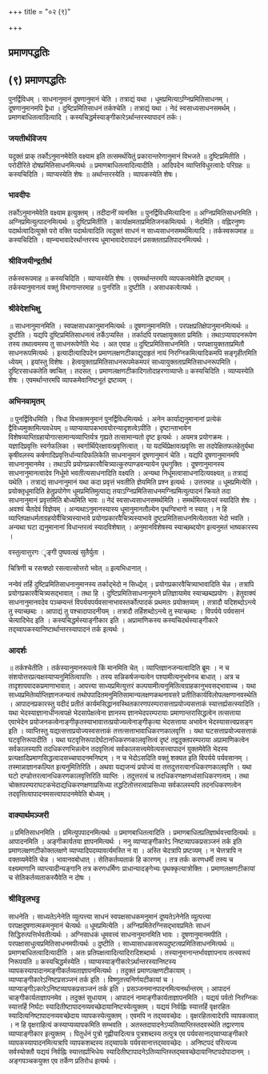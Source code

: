 +++
title = "०२ (९)"

+++


## प्रमाणपद्धतिः

## (९) प्रमाणपद्धतिः

पुनर्द्विविधम् । साधनानुमानं दूषणानुमानं चेति । तत्राद्यं यथा । धूमप्रमित्याऽग्निप्रमितिसाधनम् । दूषणानुमानमपि द्वेधा । दुष्टिप्रमितिसाधनं तर्कश्चेति । तत्राद्यं यथा । नेदं स्वसाध्यसाधनसमर्थम् । प्रमाणबाधितत्वादित्यादि । कस्यचिद्धर्मस्याङ्गीकारेऽर्थान्तरस्यापादनं तर्कः।

### **जयतीर्थविजय**

यदुक्तं प्राक् तर्कोऽनुमानमेवेति वक्ष्याम इति तत्समर्थयितुं प्रकारान्तरेणानुमानं विभजते ॥ दुष्टिप्रमितीति । परोदीरिते दोषप्रमितिसाधनमित्यर्थः ॥ प्रमाणबाधितत्वादित्यादीति । आदिपदेन व्याप्तिविधुरत्वादेः परिग्रहः ॥ कस्यचिदिति । व्याप्यस्येति शेषः ॥ अर्थान्तरस्येति । व्यापकस्येति शेषः।

### **भावदीपः**

तर्कोऽनुमानमेवेति वक्ष्याम इत्युक्तम् । तदीदानीं व्यनक्ति ॥ पुनर्द्विविधमित्यादिना ॥ अग्निप्रमितिसाधनमिति । अग्निप्रमित्युत्पादनमित्यर्थः ॥ दुष्टिप्रमितीति । कार्याक्षमताप्रमितिजनकमित्यर्थः । नेदमिति । वह्निरनुष्णः पदार्थत्वादित्युक्ते परो वक्ति पदार्थत्वादिति त्वदुक्तं साधनं न साध्यसाधनसमर्थमित्यादि । तर्कस्वरूपमाह ॥ कस्यचिदिति । वह्न्यभावादेरर्थान्तरस्य धूमाभावादेरापादनं प्रसक्तताप्रतिपादनमित्यर्थः ।

### **श्रीविजयीन्द्रतीर्थ**

तर्कस्वरूपमाह ॥ कस्यचिदिति । व्याप्यस्येति शेषः । एवमर्थान्तरमपि व्यापकत्वमेवेति द्रष्टव्यम् । तर्कस्यानुमानत्वं वक्तुं विभागान्तरमाह ॥ पुनरिति ॥ दुष्टीति । असाधकत्वेत्यर्थः ।

### **श्रीवेदेशभिक्षु**

॥ साधनानुमानमिति । स्वपक्षसाधकानुमानमित्यर्थः ॥ दूषणानुमानमिति । परपक्षप्रतिक्षेपानुमानमित्यर्थः ॥ दुष्टीति । यद्यपि दुष्टिप्रमितिसाधनत्वं तर्केऽप्यस्ति । तर्कादपि परपक्षायुक्तता प्रमितिः । तथाऽप्यापादनरूपेण तस्य तथात्वमस्य तु साधनरूपेणेति भेदः । अत एवाह ॥ दुष्टिप्रमितिसाधनमिति । परपक्षायुक्तताप्रमितौ साधनरूपमित्यर्थः । इत्यादीत्यादिपदेन प्रमाणलक्षणटीकाद्युदाहृतं नायं निरग्निकमित्यादिकमपि सङ्गृहीतमिति ध्येयम् । इयांस्तु विशेषः । हेत्वयुक्ताप्रमितिसाधनरूपमेकमपरं साध्यायुक्तताप्रमितिसाधनरूपमिति । दुष्टिरसाधकतेति क्वचित् । तदसत् । प्रमाणलक्षणटीकादिगतोदाहरणाव्याप्तेः॥ कस्यचिदिति । व्याप्यस्येति शेषः । एवमर्थान्तरमपि व्यापकमेवानिष्टभूतं द्रष्टव्यम् ।

### **अभिनवामृतम्**

॥ पुनर्द्विविधमिति । त्रिधा विभक्तमनुमानं पुनर्द्विविधमित्यर्थः । अनेन कार्याद्यनुमानानां प्रत्येकं द्वैविध्यमुक्तमित्यवधेयम् ॥ व्याप्यव्यापकभावयोरन्यादृशत्वेऽपीति । दृष्टान्ताभावेन विशेषव्याप्तिग्रहायोगात्सामान्यव्याप्तिर्यत्र गृह्यते तत्सामान्यतो दृष्ट इत्यर्थः । अयमत्र प्रयोगक्रमः । यज्ञादिप्रवृत्तिः स्वर्गफलिका । स्वर्गार्थिपे्रक्षावत्प्रवृत्तित्वात् । या यदर्थिप्रेक्षावत्प्रवृत्तिः सा तदपेक्षितफलहेतुर्यथा कृषीवलस्य कर्षणादिप्रवृत्तिर्धान्यादिफलिकेति साधनानुमानं दूषणानुमानं चेति । यद्यपि दूषणानुमानमपि साधनानुमानमेव । तथाऽपि प्रयोगप्रकारवैचित्र्यात्कुरुपाण्डवन्यायेन पृथगुक्तिः । दूषणानुमानस्य साधनानुमानत्वादेव निर्धूमो भवतीत्यसाधनादिति वक्ष्यति । अन्यथा निर्धूमत्वासाधनादित्यवक्ष्यत् ॥ तत्राद्यं यथेति । तत्राद्यं साधनानुमानं यथा कदा प्रवृत्तं भवतीति ज्ञेयमिति प्रश्न इत्यर्थः । उत्तरमाह ॥ धूमप्रमित्येति । प्रयोक्तृधूमादिति हेतुप्रयोगेण धूमप्रमितिमुत्पाद्य तयाऽग्निप्रमितिसाधनमग्निप्रमित्युत्पादनं क्रियते तदा साधनानुमानं प्रवृत्तमिति बोध्यमिति भावः ॥ नेदं स्वसाध्यसाधनसमर्थमिति । समर्थमित्यतःपरं स्यादिति शेषः । अवश्यं चैतदेवं विज्ञेयम् । अन्यथाऽनुमानस्यास्य धूमानुमानतौल्येन पृथग्विभागो न स्यात् । न हि व्याप्तिपक्षधर्मताग्रहयोर्वैचित्र्यस्याभावे प्रयोगप्रकारवैचित्र्यस्याभावे दुष्टप्रमितिसाधनमित्येतावता भेदो भवति । अन्यथा घटा द्यनुमानानां विधान्तरत्वं स्यादविशेषात् । अनुमानविशेषस्य स्याच्छब्दयोग इत्यनुमतं भाष्यकारस्य ।

वस्तुत्वात्तुरगः ृङ्गी पुष्पवत्खं सुतैर्युता ।

चित्रिणी च रसःषष्ठो रसत्वात्सोत्तरो भवेत् ॥ इत्यभिधानात् ।

नन्वेवं तर्हि दुष्टिप्रमितिसाधनानुमानस्य तर्काद्भेदो न सिध्द्येत् । प्रयोगप्रकारवैचित्र्याभावादिति चेन्न । तत्रापि प्रयोगप्रकारवैचित्र्यसद्भावात् । तथा हि । दुष्टिप्रमितिसाधनानुमाने प्रतिज्ञायामेव स्याच्छब्दप्रयोगः । हेतुवाक्यं साधनानुमानवदेव पञ्चम्यन्तं विपर्ययपर्यवसानाभावस्तर्कोत्पादकं प्रथमतः प्रयोक्तव्यम् । तत्रादौ यदिशब्दोऽन्त्ये तु स्याच्छब्दः । आपाद्यं तु पश्चादापादनीयम् । तत्रादौ तर्हिशब्दोऽन्त्ये तु स्याच्छब्दः । विपर्यये पर्यवसानं चेत्यादिभेद इति । कस्यचिद्धर्मस्याङ्गीकार इति । अप्रामाणिकस्य कस्यचिदर्थस्याङ्गीकारे तद्य्वापकस्यानिष्टार्थान्तरस्यापादनं तर्क इत्यर्थः ।

### **आदर्शः**

॥ तर्कश्चेतीति । तर्कस्यानुमानरूपत्वे किं मानमिति चेत् । व्याप्तिज्ञानजन्यत्वादिति ब्रूमः । न च संशयोत्तरप्रत्यक्षस्याप्यनुमितित्वापत्तिः । तस्य सन्निकर्षजन्यत्वेन पश्यामीत्यनुभवेनच बाधात् । अत्र च तादृशापवादकप्रमाणाभावात् । आपत्त्या साध्यप्रमित्युत्तरं कल्पयामीत्यनुमितित्वग्राहकानुभवसद्भावाच्च । यथा साध्यप्रमितेर्व्याप्तिज्ञानजन्यत्वं तथोपपादितमनुमितिसामान्यलक्षणकथनावसरे प्रतीतिकार्यविलोपलक्षणानवस्थेति । आपादनप्रकारस्तु यदीदं प्रतीतं कार्यमसिद्धानवस्थितकारणपरम्परासत्ताप्रयोज्यसत्ताकं स्यात्तर्ह्यसत्स्यादिति । यथा भेदस्याज्ञानाधीनत्वपक्षे भेदसापेक्षत्वेना ज्ञानस्य ज्ञानभेदपरम्परायाः प्रमाणान्तरासिद्धत्वेन तत्सत्ताया एवाभेदेन प्रयोजनकत्वेनाङ्गीकृतस्याभावात्तत्प्रयोज्यत्वेनाङ्गीकृत्या भेदसत्ताया अभावेन भेदस्यासत्त्वप्रसङ्ग इति । व्याप्तिस्तु यद्यत्सत्ताप्रयोज्यस्वसत्ताकं तत्तत्सत्ताभावाधिकरणकालवृत्ति । यथा घटसत्ताप्रयोज्यसत्ताकं घटवृत्तिरूपादीति । यथा घटवृत्तिरूपादेर्घटानधिकरणकालवृत्तित्वं दृष्टं तद्वदुक्तपरम्पराया अप्रामाणिकत्वेन सर्वकालस्यापि तदधिकरणभिन्नत्वेन तदवृत्तित्वं सर्वकालसत्त्वमेवेत्यसत्त्वापादनं युक्तमेवेति भेदस्य प्रत्यक्षादिप्रमाणसिद्धत्वादसच्चापादनमनिष्टम् । न च भेदोऽसदिति वक्तुं शक्यत इति विपर्यये पर्यवसानम् । तस्मान्नाज्ञानकल्पित इत्यनुमितिरिति । अथवा यद्यजन्यं प्रयोज्यं वा तत्तदुत्तरत्वानधिकरणकालवृत्ति । यथा घटो दण्डोत्तरत्वानधिकरणकालवृत्तिरिति व्याप्तिः । तदुत्तरत्वं च तदधिकरणक्षणध्वंसाधिकरणत्वम् । तथा चोक्तपरम्पराघटकभेदाद्यधिकरणक्षणाप्रसिध्या तद्धटितोत्तरत्वाप्रसिध्या सर्वकालस्यपि तदनधिकरणत्वेन तदवृत्तित्वापादनमसत्त्वापादनमेवेति बोध्यम् ।

### **वाक्यार्थमञ्जरी**

॥ प्रमितिसाधनमिति । प्रमित्युपपादनमित्यर्थः ॥ प्रमाणबाधितत्वादिति । प्रमाणबाधितप्रतिज्ञार्थवत्त्वादित्यर्थः ॥ आपादनमिति । अङ्गीकार्यतया ज्ञापनमित्यर्थः । ननु व्याप्याङ्गीकारेऽ निष्टव्यापकप्रसञ्जनं तर्क इति प्रमाणलक्षणटीकोक्तलक्षणे व्याप्यादिपदव्यावर्त्यमस्ति न वा । अस्ति चेदत्रापि प्रष्टव्यम् । न चेत्तत्रापि न वक्तव्यमेवेति चेन्न । भावानवबोधात् । सेतिकर्तव्यताकं हि कारणम् । तत्र तर्कः करणधर्मी तस्य च वक्ष्यमाणानि व्याप्त्यादीन्यङ्गानि तत्र करणधर्मिणः प्राधान्यादङ्गेभ्यः पृथक्कृत्यात्रोक्तिः । प्रमाणलक्षणटीकायां च सेतिकर्तव्यताकस्यैवेति न दोषः ।

### **श्रीविट्टलभट्ट**

साधनेति । साध्यतेऽनेनेति व्युत्पत्त्या साधनं स्वपक्षसाधकमनुमानं दूष्यतेऽनेनेति व्युत्पत्त्या परपक्षदूषणात्मकमनुमानं चेत्यर्थः ॥ धूमप्रमित्येति । अग्निप्रमितेरग्निसद्भावप्रमितेः साधनं सिद्धिरुत्पत्तिर्भवतीत्यर्थः । अग्निसाधकं धूमवत्त्वं साधनानुमानमिति भावः । दूषणानुमानमपीति । परपक्षासाधुत्वप्रमितिसाधनमपीत्यर्थः ॥ दुष्टीति । साध्यासाधकत्वरूपदुष्टत्वप्रमितिसाधनमित्यर्थः ॥ प्रमाणबाधितत्वादित्यादीति । अतः प्रतिपक्षत्वादित्यादिरादिशब्दार्थः । तस्यानुमानान्तर्भावज्ञापनाय तत्स्वरूपं निरूपयति ॥ कस्यचिद्धर्मस्येति । व्याप्यस्याङ्गीकारेऽर्थान्तरस्यानिष्टस्य व्यापकस्यापादानमङ्गीकर्तव्यताज्ञापनमित्यर्थः । तदुक्तं प्रमाणलक्षणटीकायाम् । व्याप्याङ्गीकारेऽनिष्टप्रसञ्जनं तर्क इति । विष्णुतत्त्वनिर्णयटीकायां च । व्याप्याङ्गीऽकारेऽनिष्टव्यापकप्रसञ्जनं तर्क इति । प्रसञ्जनमानपादनमित्यनर्थान्तरम् । आपादनं चाङ्गीकार्यताज्ञापनमेव । तदुक्तं सुधायाम् । आपादनं नामाङ्गीकार्यताज्ञापनमिति । यद्ययं पर्वतो निरग्निकः स्यात्तर्हि निर्घटः स्यादितीष्टापादनव्यवच्छेदायानिष्टस्येत्युक्तम् । यद्ययं निर्वह्निः स्यात्तर्हि वृक्षरहितः स्यादित्यनिष्टापादनव्यवच्छेदाय व्यापकस्येत्युक्तम् । एवमपि न तद्य्ववच्छेदः । वृक्षरहितत्वादेरपि व्यापकत्वात् । न हि वृक्षराहित्यं कस्याप्यव्यापकमिति सम्भवति । अतस्तदापादनेऽप्यतिव्याप्तिस्तदवस्थेति तद्वारणाय व्याप्याङ्गीकार इत्युक्तम् । पितुर्धनं पुत्रो गृह्णीयादित्यत्र पुत्रशब्दस्य तत्पुत्र एव पर्यवसानाद्य्वाप्याङ्गीकारे व्यापकस्यापादनमित्यत्रापि व्यापकशब्दस्य तद्य्वापके पर्यवसानात्तद्य्ववच्छेदः । अनिष्टपदं परित्यज्य सर्वस्योक्तौ यद्ययं निर्वह्निः स्यात्तर्ह्याभिधेयः स्यादितीष्टापादनेऽतिव्याप्तिस्तद्य्ववच्छेदायानिष्टपदोपादानम् । अङ्गपञ्चकयुक्त एव तर्केण प्रतिरोध इत्यर्थः ।





